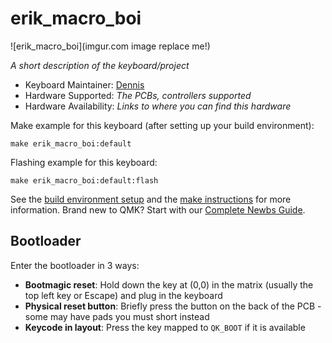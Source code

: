# erik_macro_boi

![erik_macro_boi](imgur.com image replace me!)

*A short description of the keyboard/project*

* Keyboard Maintainer: [Dennis](https://github.com/den-nis)
* Hardware Supported: *The PCBs, controllers supported*
* Hardware Availability: *Links to where you can find this hardware*

Make example for this keyboard (after setting up your build environment):

    make erik_macro_boi:default

Flashing example for this keyboard:

    make erik_macro_boi:default:flash

See the [build environment setup](https://docs.qmk.fm/#/getting_started_build_tools) and the [make instructions](https://docs.qmk.fm/#/getting_started_make_guide) for more information. Brand new to QMK? Start with our [Complete Newbs Guide](https://docs.qmk.fm/#/newbs).

## Bootloader

Enter the bootloader in 3 ways:

* **Bootmagic reset**: Hold down the key at (0,0) in the matrix (usually the top left key or Escape) and plug in the keyboard
* **Physical reset button**: Briefly press the button on the back of the PCB - some may have pads you must short instead
* **Keycode in layout**: Press the key mapped to `QK_BOOT` if it is available
